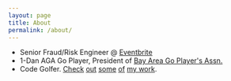 ```yaml
---
layout: page
title: About
permalink: /about/
---
```


- Senior Fraud/Risk Engineer @ [Eventbrite](www.eventbrite.com)
- 1-Dan AGA Go Player, President of [Bay Area Go Player's Assn.](bayareago.org)
- Code Golfer. [Check](https://gist.github.com/justecorruptio/9967738) [out](https://www.dwitter.net/u/corruptio) [some](https://gist.github.com/justecorruptio/7276529) [of](https://justecorruptio.github.io/golf/tetris.html) [my work](https://gist.github.com/justecorruptio/7276028).
